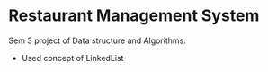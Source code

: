 # Restaurant Management System
Sem 3 project of Data structure and Algorithms. 

- Used concept of LinkedList

